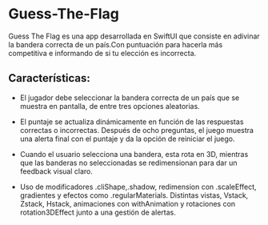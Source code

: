 # Guess-The-Flag
Guess The Flag es una app desarrollada en SwiftUI que consiste en adivinar la bandera correcta de un país.Con puntuación para hacerla más competitiva e informando de si tu elección es incorrecta. 

## Características:
- El jugador debe seleccionar la bandera correcta de un país que se muestra en pantalla, de entre tres opciones aleatorias.

- El puntaje se actualiza dinámicamente en función de las respuestas correctas o incorrectas. Después de ocho preguntas, el juego muestra una alerta final con el puntaje y da la opción de reiniciar el juego.

- Cuando el usuario selecciona una bandera, esta rota en 3D, mientras que las banderas no seleccionadas se redimensionan para dar un feedback visual claro.

- Uso de modificadores .cliShape,.shadow, redimension con .scaleEffect, gradientes y efectos como .regularMaterials. Distintas vistas, Vstack, Zstack, Hstack, animaciones con withAnimation y rotaciones con rotation3DEffect junto a una gestión de alertas.



